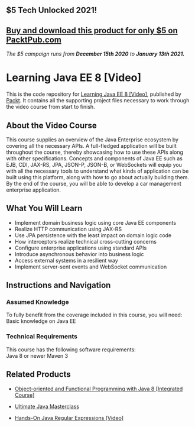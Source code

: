 ## $5 Tech Unlocked 2021!
[Buy and download this product for only $5 on PacktPub.com](https://www.packtpub.com/)
-----
*The $5 campaign         runs from __December 15th 2020__ to __January 13th 2021.__*

# Learning Java EE 8 [Video]
This is the code repository for [Learning Java EE 8 [Video]](https://www.packtpub.com/application-development/learning-java-ee-8-video?utm_source=github&utm_medium=repository&utm_campaign=9781788831130), published by [Packt](https://www.packtpub.com/?utm_source=github). It contains all the supporting project files necessary to work through the video course from start to finish.
## About the Video Course
This course supplies an overview of the Java Enterprise ecosystem by covering all the necessary APIs. A full-fledged application will be built throughout the course, thereby showcasing how to use these APIs along with other specifications. Concepts and components of Java EE such as EJB, CDI, JAX-RS, JPA, JSON-P, JSON-B, or WebSockets will equip you with all the necessary tools to understand what kinds of application can be built using this platform, along with how to go about actually building them. By the end of the course, you will be able to develop a car management enterprise application.

<H2>What You Will Learn</H2>
<DIV class=book-info-will-learn-text>
<UL>
<LI><SPAN id=what_you_will_learn_c class=sugar_field>Implement domain business logic using core Java EE components</SPAN> 
<LI><SPAN id=what_you_will_learn_c class=sugar_field>Realize HTTP communication using JAX-RS</SPAN> 
<LI><SPAN id=what_you_will_learn_c class=sugar_field>Use JPA persistence with the least impact on domain logic code</SPAN> 
<LI><SPAN id=what_you_will_learn_c class=sugar_field>How interceptors realize technical cross-cutting concerns</SPAN> 
<LI><SPAN id=what_you_will_learn_c class=sugar_field>Configure enterprise applications using standard APIs</SPAN> 
<LI><SPAN id=what_you_will_learn_c class=sugar_field>Introduce asynchronous behavior into business logic</SPAN> 
<LI><SPAN id=what_you_will_learn_c class=sugar_field>Access external systems in a resilient way</SPAN> 
<LI><SPAN id=what_you_will_learn_c class=sugar_field>Implement server-sent events and WebSocket communication</SPAN> </LI></UL></DIV>

## Instructions and Navigation
### Assumed Knowledge
To fully benefit from the coverage included in this course, you will need:<br/>
Basic knowledge on Java EE
### Technical Requirements
This course has the following software requirements:<br/>
Java 8 or newer
Maven 3

## Related Products
* [Object-oriented and Functional Programming with Java 8 [Integrated Course]](https://www.packtpub.com/application-development/object-oriented-and-functional-programming-java-8-integrated-course?utm_source=github&utm_medium=repository&utm_campaign=9781788294027)

* [Ultimate Java Masterclass](https://www.packtpub.com/web-development/ultimate-java-masterclass?utm_source=github&utm_medium=repository&utm_campaign=9781838556921)

* [Hands-On Java Regular Expressions [Video]](https://www.packtpub.com/application-development/hands-java-regular-expressions-video?utm_source=github&utm_medium=repository&utm_campaign=9781838555900)

